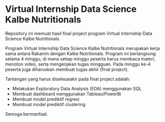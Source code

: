 # Virtual Internship Data Science Kalbe Nutritionals

Repository ini memuat hasil final project program Virtual Internship Data Science Kalbe Nutritionals.

Program Virtual Internship Data Science Kalbe Nutritionals merupakan kerja sama antara Rakamin dengan Kalbe Nutritionals.
Program ini berlangsung selama 4 minggu, di mana setiap minggu peserta harus membaca materi, menoton video, serta mengerjakan tugas mingguan.
Pada minggu ke-4 peserta juga diharuskan membuat tugas akhir (final project).

Tantangan yang harus diselesaiakn pada final project adalah:
- Melakukan Exploratory Data Analysis (EDA) menggunakan SQL
- Membuat dashboard menggunakan Tableau/PowerBi
- Membuat model prediktif regresi
- Membuat model prediktif clustering

Semoga bermanfaat.